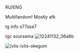 RU/ENG                   

Multifandom! Mostly afk


tg info s77sse7

tgc soursema                                              ![12241132_36a8b](https://github.com/user-attachments/assets/ace4f633-d17b-46a8-b2b1-954fc502b404)



![ivlis-ivlis-okegom](https://github.com/user-attachments/assets/6af904c1-ee70-4165-9fc9-837388cd98e3)





























<!---
SemaSour/SemaSour is a ✨ special ✨ repository because its `README.md` (this file) appears on your GitHub profile.
You can click the Preview link to take a look at your changes.
--->
